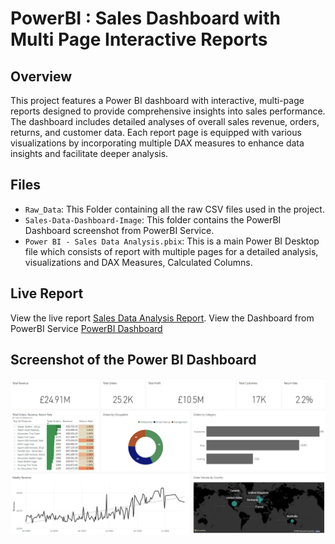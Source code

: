 # PowerBI : Sales Dashboard with Multi Page Interactive Reports

## Overview
This project features a Power BI dashboard with interactive, multi-page reports designed to provide comprehensive insights into sales performance. The dashboard includes detailed analyses of overall sales revenue, orders, returns, and customer data. Each report page is equipped with various visualizations by incorporating multiple DAX measures to enhance data insights and facilitate deeper analysis.

## Files
- `Raw_Data`: This Folder containing all the raw CSV files used in the project.
- `Sales-Data-Dashboard-Image`: This folder contains the PowerBI Dashboard screenshot from PowerBI Service.
- `Power BI - Sales Data Analysis.pbix`: This is a main Power BI Desktop file which consists of report with multiple pages for a detailed analysis, visualizations and DAX Measures, Calculated Columns.

## Live Report
View the live report [Sales Data Analysis Report](https://app.powerbi.com/view?r=eyJrIjoiYmMyOTY1NTYtZmFkYi00YzBlLTgyOGQtZDQyYzQwMWQyYTViIiwidCI6ImQwNzJhNDVhLWZjNzQtNDBhYy05NzY2LThlM2U4Y2I1Njg0ZiJ9).
View the Dashboard from PowerBI Service [PowerBI Dashboard](https://app.powerbi.com/groups/a64f8d93-7f81-4d5e-a4e8-82144729e3a5/dashboards/642d56c5-88ac-4522-a950-31742b284316?ctid=d072a45a-fc74-40ac-9766-8e3e8cb5684f&pbi_source=linkShare)

## Screenshot of the Power BI Dashboard
[![Sales Analysis Dashboard](Sales-Data-Dashboard-Image/Power_BI_Dashboard.png)](Sales-Data-Dashboard-Image/Power_BI_Dashboard.png)

